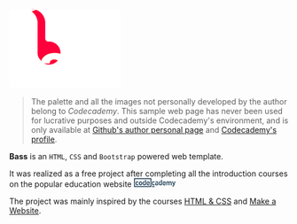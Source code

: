 [![Bass](img/png/logo-markdown.png)](https://nodesource.com/products/nsolid)

> The palette and all the images not personally developed by the author belong to *Codecademy*. This sample web page has never been used for lucrative purposes and outside Codecademy's environment, and is only available at [Github's author personal page](https://www.github.com/gabrielecanepa) and [Codecademy's profile](https://www.codecademy.com/gabrielecanepa).

**Bass** is an `HTML`, `CSS` and `Bootstrap` powered web template.

It was realized as a free project after completing all the introduction courses on the popular education website   [![Codecademy](img/png/codecademy.png)](https://www.codecademy.com/)

The project was mainly inspired by the courses [HTML & CSS](https://www.codecademy.com/learn/web) and [Make a Website](https://www.codecademy.com/learn/make-a-website).
